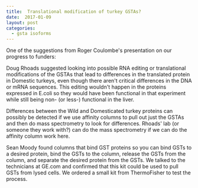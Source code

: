 ```yaml
---
title:  Translational modification of turkey GSTAs?
date:  2017-01-09
layout: post
categories:
  - gsta isoforms
---
```


One of the suggestions from Roger Coulombe's presentation on our progress to funders:

Doug Rhoads suggested looking into possible RNA editing or translational modifications of the GSTAs that lead to differences in the translated protein in Domestic turkeys, even though there aren't critical differences in the DNA or mRNA sequences. This editing wouldn't happen in the proteins expressed in E.coli so they would have been functional in that experiment while still being non- (or less-) functional in the liver.

Differences between the Wild and Domesticated turkey proteins can possibly be detected if we use affinity columns to pull out just the GSTAs and then do mass spectrometry to look for differences. Rhoads' lab (or someone they work with?) can do the mass spectrometry if we can do the affinity column work here.

Sean Moody found columns that bind GST proteins so you can bind GSTs to a desired protein, bind the GSTs to the column, release the GSTs from the column, and separate the desired protein from the GSTs. We talked to the technicians at GE.com and confirmed that this kit could be used to pull GSTs from lysed cells. We ordered a small kit from ThermoFisher to test the process.
